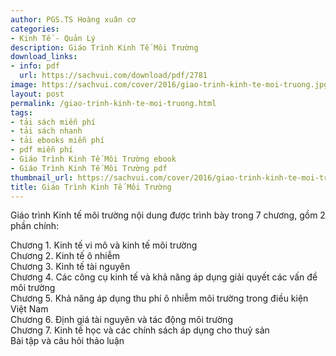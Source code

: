 ```yaml
---
author: PGS.TS Hoàng xuân cơ
categories:
- Kinh Tế - Quản Lý
description: Giáo Trình Kinh Tế Môi Trường
download_links:
- info: pdf
  url: https://sachvui.com/download/pdf/2781
image: https://sachvui.com/cover/2016/giao-trinh-kinh-te-moi-truong.jpg
layout: post
permalink: /giao-trinh-kinh-te-moi-truong.html
tags:
- tải sách miễn phí
- tải sách nhanh
- tải ebooks miễn phí
- pdf miễn phí
- Giáo Trình Kinh Tế Môi Trường ebook
- Giáo Trình Kinh Tế Môi Trường pdf
thumbnail_url: https://sachvui.com/cover/2016/giao-trinh-kinh-te-moi-truong.jpg
title: Giáo Trình Kinh Tế Môi Trường
---
```


 <div class="item-desc text-justify"> <p>Giáo trình Kinh tế môi trường nội dung được trình bày trong 7 chương, gồm 2 phần chính:</p><p>Chương 1. Kinh tế vi mô và kinh tế môi trường<br>Chương 2. Kinh tế ô nhiễm<br>Chương 3. Kinh tế tài nguyên<br>Chương 4. Các công cụ kinh tế và khả năng áp dụng giải quyết các vấn đề môi trường<br>Chương 5. Khả năng áp dụng thu phí ô nhiễm môi trường trong điều kiện Việt Nam<br>Chương 6. Định giá tài nguyên và tác động môi trường<br>Chương 7. Kinh tế học và các chính sách áp dụng cho thuỷ sản<br>Bài tập và câu hỏi thảo luận<br> </p> </div>